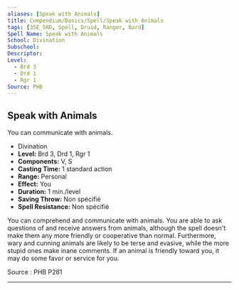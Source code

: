```yaml
---
aliases: [Speak with Animals]
title: Compendium/Basics/Spell/Speak with Animals
tags: [35E_SRD, Spell, Druid, Ranger, Bard]
Spell Name: Speak with Animals
School: Divination
Subschool: 
Descriptor: 
Level:
  - Brd 3
  - Drd 1
  - Rgr 1
Source: PHB
---
```



## Speak with Animals

You can communicate with animals.

*   Divination
*   **Level:** Brd 3, Drd 1, Rgr 1
*   **Components:** V, S
*   **Casting Time:** 1 standard action
*   **Range:** Personal
*   **Effect:** You
*   **Duration:** 1 min./level
*   **Saving Throw:** Non spécifié
*   **Spell Resistance:** Non spécifié

<p>You can comprehend and communicate with animals. You are able to ask questions of and receive answers from animals, although the spell doesn't make them any more friendly or cooperative than normal. Furthermore, wary and cunning animals are likely to be terse and evasive, while the more stupid ones make inane comments. If an animal is friendly toward you, it may do some favor or service for you.</p>

Source : PHB P281

---
